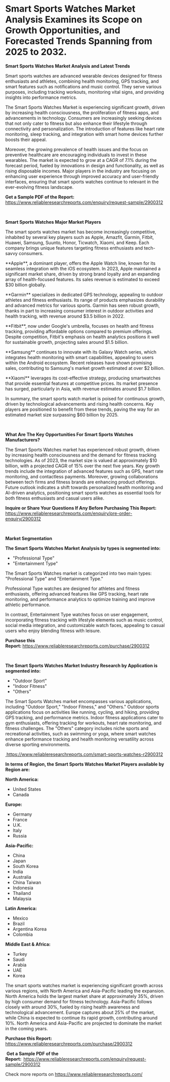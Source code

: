 <p><h1>Smart Sports Watches Market Analysis Examines its Scope on Growth Opportunities, and Forecasted Trends Spanning from 2025 to 2032.</h1></p><p><strong>Smart Sports Watches Market Analysis and Latest Trends</strong></p>
<p><p>Smart sports watches are advanced wearable devices designed for fitness enthusiasts and athletes, combining health monitoring, GPS tracking, and smart features such as notifications and music control. They serve various purposes, including tracking workouts, monitoring vital signs, and providing insights into performance metrics.</p><p>The Smart Sports Watches Market is experiencing significant growth, driven by increasing health consciousness, the proliferation of fitness apps, and advancements in technology. Consumers are increasingly seeking devices that not only cater to fitness but also enhance their lifestyle through connectivity and personalization. The introduction of features like heart rate monitoring, sleep tracking, and integration with smart home devices further boosts their appeal.</p><p>Moreover, the growing prevalence of health issues and the focus on preventive healthcare are encouraging individuals to invest in these wearables. The market is expected to grow at a CAGR of 7.1% during the forecast period, fueled by innovations in design and functionality, as well as rising disposable incomes. Major players in the industry are focusing on enhancing user experience through improved accuracy and user-friendly interfaces, ensuring that smart sports watches continue to relevant in the ever-evolving fitness landscape.</p></p>
<p><strong>Get a Sample PDF of the Report:&nbsp;</strong> <a href="https://www.reliableresearchreports.com/enquiry/request-sample/2900312?utm_campaign=3269&utm_medium=2&utm_source=Github&utm_content=ia&utm_term=16032025&utm_id=smart-sports-watches">https://www.reliableresearchreports.com/enquiry/request-sample/2900312</a></p>
<p>&nbsp;</p>
<p><strong>Smart Sports Watches Major Market Players</strong></p>
<p><p>The smart sports watches market has become increasingly competitive, inhabited by several key players such as Apple, Amazfit, Garmin, Fitbit, Huawei, Samsung, Suunto, Honor, Ticwatch, Xiaomi, and Keep. Each company brings unique features targeting fitness enthusiasts and tech-savvy consumers.</p><p>**Apple**, a dominant player, offers the Apple Watch line, known for its seamless integration with the iOS ecosystem. In 2023, Apple maintained a significant market share, driven by strong brand loyalty and an expanding array of health-focused features. Its sales revenue is estimated to exceed $30 billion globally.</p><p>**Garmin** specializes in dedicated GPS technology, appealing to outdoor athletes and fitness enthusiasts. Its range of products emphasizes durability and advanced metrics for various sports. Garmin has seen robust growth, thanks in part to increasing consumer interest in outdoor activities and health tracking, with revenue around $3.5 billion in 2022.</p><p>**Fitbit**, now under Google's umbrella, focuses on health and fitness tracking, providing affordable options compared to premium offerings. Despite competition, Fitbit's emphasis on health analytics positions it well for sustainable growth, projecting sales around $1.5 billion.</p><p>**Samsung** continues to innovate with its Galaxy Watch series, which integrates health monitoring with smart capabilities, appealing to users within the Android ecosystem. Recent releases have shown promising sales, contributing to Samsung's market growth estimated at over $2 billion.</p><p>**Xiaomi** leverages its cost-effective strategy, producing smartwatches that provide essential features at competitive prices. Its market presence has surged, particularly in Asia, with revenue estimates around $1.7 billion.</p><p>In summary, the smart sports watch market is poised for continuous growth, driven by technological advancements and rising health concerns. Key players are positioned to benefit from these trends, paving the way for an estimated market size surpassing $60 billion by 2025.</p></p>
<p>&nbsp;</p>
<p><strong>What Are The Key Opportunities For Smart Sports Watches Manufacturers?</strong></p>
<p><p>The Smart Sports Watches market has experienced robust growth, driven by increasing health consciousness and the demand for fitness tracking technologies. As of 2023, the market size is valued at approximately $10 billion, with a projected CAGR of 15% over the next five years. Key growth trends include the integration of advanced features such as GPS, heart rate monitoring, and contactless payments. Moreover, growing collaborations between tech firms and fitness brands are enhancing product offerings. Future outlook indicates a shift towards personalized health monitoring and AI-driven analytics, positioning smart sports watches as essential tools for both fitness enthusiasts and casual users alike.</p></p>
<p><strong>Inquire or Share Your Questions If Any Before Purchasing This Report:</strong> <a href="https://www.reliableresearchreports.com/enquiry/pre-order-enquiry/2900312?utm_campaign=3269&utm_medium=2&utm_source=Github&utm_content=ia&utm_term=16032025&utm_id=smart-sports-watches">https://www.reliableresearchreports.com/enquiry/pre-order-enquiry/2900312</a></p>
<p>&nbsp;</p>
<p><strong>Market Segmentation</strong></p>
<p><strong>The Smart Sports Watches Market Analysis by types is segmented into:</strong></p>
<p><ul><li>"Professional Type"</li><li>"Entertainment Type"</li></ul></p>
<p><p>The Smart Sports Watches market is categorized into two main types: "Professional Type" and "Entertainment Type." </p><p>Professional Type watches are designed for athletes and fitness enthusiasts, offering advanced features like GPS tracking, heart rate monitoring, and performance analytics to optimize training and improve athletic performance. </p><p>In contrast, Entertainment Type watches focus on user engagement, incorporating fitness tracking with lifestyle elements such as music control, social media integration, and customizable watch faces, appealing to casual users who enjoy blending fitness with leisure.</p></p>
<p><strong>Purchase this Report:&nbsp;</strong><a href="https://www.reliableresearchreports.com/purchase/2900312?utm_campaign=3269&utm_medium=2&utm_source=Github&utm_content=ia&utm_term=16032025&utm_id=smart-sports-watches">https://www.reliableresearchreports.com/purchase/2900312</a></p>
<p>&nbsp;</p>
<p><strong>The Smart Sports Watches Market Industry Research by Application is segmented into:</strong></p>
<p><ul><li>"Outdoor Sport"</li><li>"Indoor Fitness"</li><li>"Others"</li></ul></p>
<p><p>The Smart Sports Watches market encompasses various applications, including "Outdoor Sport," "Indoor Fitness," and "Others." Outdoor sports applications focus on activities like running, cycling, and hiking, providing GPS tracking, and performance metrics. Indoor fitness applications cater to gym enthusiasts, offering tracking for workouts, heart rate monitoring, and fitness challenges. The "Others" category includes niche sports and recreational activities, such as swimming or yoga, where smart watches enhance performance tracking and health monitoring versatility across diverse sporting environments.</p></p>
<p><a href="https://www.reliableresearchreports.com/smart-sports-watches-r2900312?utm_campaign=3269&utm_medium=2&utm_source=Github&utm_content=ia&utm_term=16032025&utm_id=smart-sports-watches">&nbsp;https://www.reliableresearchreports.com/smart-sports-watches-r2900312</a></p>
<p><strong>In terms of Region, the Smart Sports Watches Market Players available by Region are:</strong></p>
<p>
    <p> <strong> North America: </strong>
        <ul>
            <li>United States</li>
            <li>Canada</li>
        </ul>
        </p> 
    <p> <strong> Europe: </strong>
        <ul>
            <li>Germany</li>
            <li>France</li>
            <li>U.K.</li>
            <li>Italy</li>
            <li>Russia</li>
        </ul>
        </p> 
    <p> <strong> Asia-Pacific: </strong>
        <ul>
            <li>China</li>
            <li>Japan</li>
            <li>South Korea</li>
            <li>India</li>
            <li>Australia</li>
            <li>China Taiwan</li>
            <li>Indonesia</li>
            <li>Thailand</li>
            <li>Malaysia</li>
        </ul>
        </p> 
    <p> <strong> Latin America: </strong>
        <ul>
            <li>Mexico</li>
            <li>Brazil</li>
            <li>Argentina Korea</li>
            <li>Colombia</li>
        </ul>
        </p> 
    <p> <strong> Middle East & Africa: </strong>
        <ul>
            <li>Turkey</li>
            <li>Saudi</li>
            <li>Arabia</li>
            <li>UAE</li>
            <li>Korea</li>
        </ul>
    </p>
    </p>
<p><p>The smart sports watches market is experiencing significant growth across various regions, with North America and Asia-Pacific leading the expansion. North America holds the largest market share at approximately 35%, driven by high consumer demand for fitness technology. Asia-Pacific follows closely with around 30%, fueled by rising health awareness and technological advancement. Europe captures about 25% of the market, while China is expected to continue its rapid growth, contributing around 10%. North America and Asia-Pacific are projected to dominate the market in the coming years.</p></p>
<p><strong>Purchase this Report: </strong><a href="https://www.reliableresearchreports.com/purchase/2900312?utm_campaign=3269&utm_medium=2&utm_source=Github&utm_content=ia&utm_term=16032025&utm_id=smart-sports-watches">https://www.reliableresearchreports.com/purchase/2900312</a></p>
<p>&nbsp;<strong>Get a Sample PDF of the Report:&nbsp;&nbsp;</strong><a href="https://www.reliableresearchreports.com/enquiry/request-sample/2900312?utm_campaign=3269&utm_medium=2&utm_source=Github&utm_content=ia&utm_term=16032025&utm_id=smart-sports-watches">https://www.reliableresearchreports.com/enquiry/request-sample/2900312</a></p>
<p><strong></strong></p>
<p>Check more reports on <a href="https://www.reliableresearchreports.com/?utm_campaign=3269&utm_medium=2&utm_source=Github&utm_content=ia&utm_term=16032025&utm_id=smart-sports-watches">https://www.reliableresearchreports.com/</a></p>